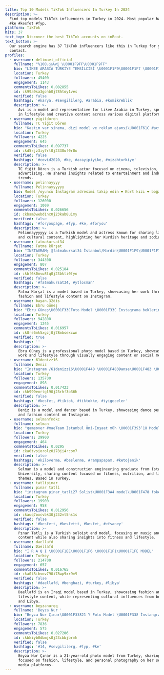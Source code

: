 ```yaml
---
title: Top 10 Models TikTok Influencers In Turkey In 2024
description: >-
  Find top models TikTok influencers in Turkey in 2024. Most popular hashtags:
  #ke #kesfet #fyp.
platform: TikTok
hits: 37
text_top: Discover the best TikTok accounts on inBeat.
text_bottom: >-
  Our search engine has 37 TikTok influencers like this in Turkey for you to
  contact.
profiles:
  - username: delimavi_official
    fullname: "%100.Ⓜ️Avi \U0001F9FF\U0001F9FF"
    bio: "LİKEE ARABİA TÜRKİYE TEMSİLCİSİ \U0001F1F9\U0001F1F7 \U0001F1E6\U0001F1EA \U0001F448İnstagram deli.mavi57 MODEL"
    location: Turkey
    followers: 45400
    engagement: 1143
    commentsToLikes: 0.082855
    id: ck99a9sa3gohb0j78htoy1ves
    verified: false
    hashtags: '#karya, #sevgililerg, #arabia, #komikreblik'
    description: >-
      Avi is a model and representative for Likee Arabia in Turkey, specializing
      in lifestyle and creative content across various digital platforms.
  - username: yigitdoren
    fullname: TC Yiğit Dören
    bio: "Kastım var sinema, dizi model ve reklam ajansi\U0001F61C #actor insta: @tcyigitdoren"
    location: Turkey
    followers: 4225
    engagement: 645
    commentsToLikes: 0.097737
    id: ckd5rjz3iy7rl0j2338of0r0o
    verified: false
    hashtags: '#covid2020, #ke, #acayipiyike, #mizahturkiye'
    description: >-
      TC Yiğit Dören is a Turkish actor focused on cinema, television, and
      advertising. He shares insights related to entertainment and industry
      trends.
  - username: pelinnayyyy
    fullname: Pelinnayyyyyy
    bio: Model /oyuncu İnstagram adresimi takip edin ❤️ Kürt kızı ❤️ boğa kadını
    location: Turkey
    followers: 126000
    engagement: 1009
    commentsToLikes: 0.026656
    id: ckbam3webd1nx0j23kab8u1my
    verified: false
    hashtags: '#foryoupage, #fyp, #ke, #foryou'
    description: >-
      Pelinnayyyyyy is a Turkish model and actress known for sharing lifestyle
      and cultural content, highlighting her Kurdish heritage and zodiac sign.
  - username: fatmakursat34
    fullname: Fatma kürşat
    bio: "İNSTAGRAM; @fatmakursat34 İstanbul/Mardin\U0001F1F9\U0001F1F7 MODEL\U0001F9D5\U0001F3FB"
    location: Turkey
    followers: 344300
    engagement: 807
    commentsToLikes: 0.025184
    id: ckbf6k0mvw8tq0j23bkti0fyo
    verified: false
    hashtags: '#fatmakursat34, #ytlosman'
    description: >-
      Fatma Kürşat is a model based in Turkey, showcasing her work through
      fashion and lifestyle content on Instagram.
  - username: bayan.32dis
    fullname: Ebru Güneş
    bio: "Ebru Güneş\U0001F33CFoto Model \U0001F33C İnstagrama beklerim ☺️\U0001F447\U0001F3FB"
    location: Turkey
    followers: 942800
    engagement: 1245
    commentsToLikes: 0.016957
    id: ck8rs6mk5xgzj0j78mbsexcwn
    verified: true
    hashtags: ''
    description: >-
      Ebru Güneş is a professional photo model based in Turkey, showcasing her
      work and lifestyle through visually engaging content on social media.
  - username: 61denizz16
    fullname: Deniz
    bio: "Instagram /61denizz16\U0001F448 \U0001F483Danse\U0001F483 \U0001F338Model\U0001F338"
    location: Turkey
    followers: 135700
    engagement: 898
    commentsToLikes: 0.017423
    id: ckb999eortgl90j23rhf3o36h
    verified: false
    hashtags: '#kesfet, #tiktok, #tiktokke, #iyigeceler'
    description: >-
      Deniz is a model and dancer based in Turkey, showcasing dance performances
      and fashion content on Instagram.
  - username: selmanfndkc
    fullname: selman
    bio: "gameover #maeTeam İstanbul Üni-İnşaat müh \U0001F393’18 Model"
    location: Turkey
    followers: 29900
    engagement: 464
    commentsToLikes: 0.0295
    id: cka0tvsiorolz0i78ji4rcom7
    verified: false
    hashtags: '#kiloverme, #beslenme, #rampapapam, #ketojenik'
    description: >-
      Selman is a model and construction engineering graduate from Istanbul
      University, sharing content focused on fitness, nutrition, and lifestyle
      themes. Based in Turkey.
  - username: tatlipinar
    fullname: pınar tatlì
    bio: "instagram pinar_tatli27 Solist\U0001F3A4 model\U0001F478 fokegitmeni\U0001F988"
    location: Turkey
    followers: 19900
    engagement: 958
    commentsToLikes: 0.012956
    id: ckauq7oxcvbk30j232vt5ns1s
    verified: false
    hashtags: '#kesfett, #kesfettt, #kesfet, #efsaney'
    description: >-
      Pınar Tatlı is a Turkish soloist and model, focusing on music and fashion
      content while also sharing insights into fitness and lifestyle.
  - username: daellafd
    fullname: Daellafd
    bio: "I R A Q I \U0001F1EE\U0001F1F6 \U0001F1F1\U0001F1FE MODEL"
    location: Turkey
    followers: 214700
    engagement: 657
    commentsToLikes: 0.016765
    id: cka0t8ibvov790i78wp9xr9m9
    verified: false
    hashtags: '#daellafd, #benghazi, #turkey, #libya'
    description: >-
      Daellafd is an Iraqi model based in Turkey, showcasing fashion and
      lifestyle content, while representing cultural influences from both Iraq
      and Libya.
  - username: beyzanurqq
    fullname: 'Beyza Nur '
    bio: "Beyza Nur Çınar\U0001F33821 Y Foto Model \U0001F338 İnstangrama beklerim \U0001F60A\U0001F447"
    location: Turkey
    followers: 7836
    engagement: 575
    commentsToLikes: 0.027206
    id: ckbkiyb0dbmjs0j23cbbjbrmh
    verified: false
    hashtags: '#14, #sevgililerg, #fyp, #ke'
    description: >-
      Beyza Nur Çınar is a 21-year-old photo model from Turkey, sharing content
      focused on fashion, lifestyle, and personal photography on her social
      media platforms.
---
```


